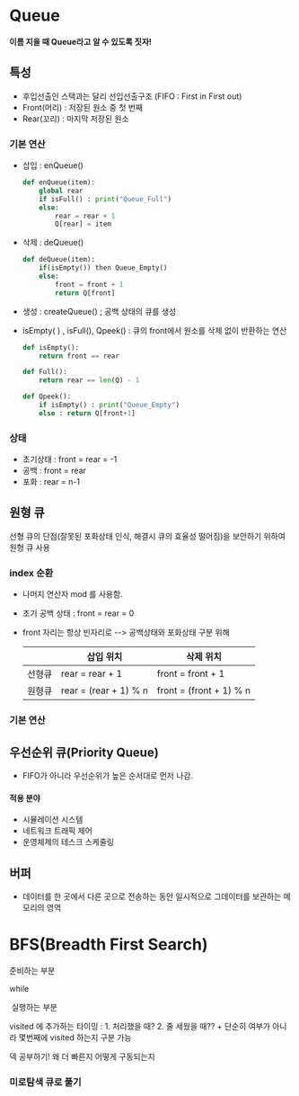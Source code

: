 # Queue

**이름 지을 때 Queue라고 알 수 있도록 짓자!**

## 특성



* 후입선출인 스택과는 달리 선입선출구조 (FIFO : First in First out)
* Front(머리) : 저장된 원소 중 첫 번째
* Rear(꼬리) : 마지막 저장된 원소



### 기본 연산

* 삽입 : enQueue()

  ```python
  def enQueue(item):
      global rear
      if isFull() : print("Queue_Full")
      else:
          rear = rear + 1
          Q[rear] = item
  ```

  

* 삭제 : deQueue()

  ```python
  def deQueue(item):
      if(isEmpty()) then Queue_Empty()
      else:
          front = front + 1
          return Q[front]
  ```

  

* 생성 : createQueue() ; 공백 상태의 큐를 생성

* isEmpty( )     ,  isFull(),       Qpeek() : 큐의 front에서 원소를 삭제 없이 반환하는 연산

  ```python
  def isEmpty():
      return front == rear
  
  def Full():
      return rear == len(Q) - 1
  
  def Qpeek():
      if isEmpty() : print("Queue_Empty")
      else : return Q[front+1]
  ```

  



### 상태 

* 초기상태 : front = rear = -1
* 공백 : front = rear
* 포화 : rear = n-1





## 원형 큐

선형 큐의 단점(잘못된 포화상태 인식, 해결시 큐의 효율성 떨어짐)을 보안하기 위하여 원형 큐 사용



### index 순환

* 나머지 연산자  mod 를 사용함.
* 초기 공백 상태 : front = rear = 0

* front 자리는 항상 빈자리로  -->  공백상태와 포화상태 구분 위해

  |        | 삽입 위치             | 삭제 위치               |
  | ------ | --------------------- | ----------------------- |
  | 선형큐 | rear = rear + 1       | front = front + 1       |
  | 원형큐 | rear = (rear + 1) % n | front = (front + 1) % n |

  

### 기본 연산









## 우선순위 큐(Priority Queue)

* FIFO가 아니라 우선순위가 높은 순서대로 먼저 나감.



#### 적용 분야

* 시뮬레이션 시스템
* 네트워크 트래픽 제어
* 운영체제의 테스크 스케줄링







## 버퍼

* 데이터를 한 곳에서 다른 곳으로 전송하는 동안 일시적으로 그데이터를 보관하는 메모리의 영역





# BFS(Breadth First Search)







준비하는 부분

while

​	실행하는 부분







visited 에 추가하는 타이밍 : 1. 처리했을 때?  2. 줄 세웠을 때?? + 단순히 여부가 아니라 몇번째에 visited 하는지 									구분 가능







덱 공부하기!  왜 더 빠른지    어떻게 구동되는지 







### 미로탐색 큐로 풀기





